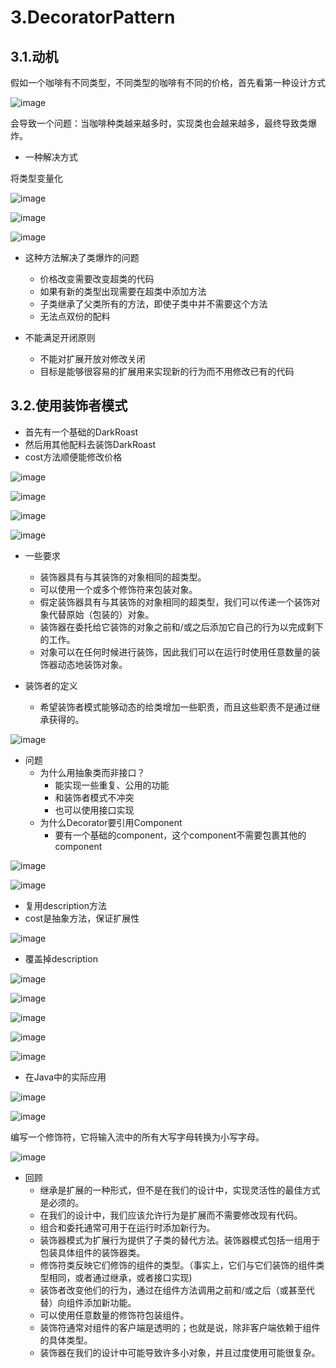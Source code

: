 # 3.DecoratorPattern

## 3.1.动机

假如一个咖啡有不同类型，不同类型的咖啡有不同的价格，首先看第一种设计方式

![image](http://clsaa-big-data-notes-1252032169.cossh.myqcloud.com/2018-12-18-011104.png)

会导致一个问题：当咖啡种类越来越多时，实现类也会越来越多，最终导致类爆炸。

* 一种解决方式

将类型变量化

![image](http://clsaa-big-data-notes-1252032169.cossh.myqcloud.com/2018-12-18-011304.png)

![image](http://clsaa-big-data-notes-1252032169.cossh.myqcloud.com/2018-12-18-011344.png)

![image](http://clsaa-big-data-notes-1252032169.cossh.myqcloud.com/2018-12-18-011511.png)

* 这种方法解决了类爆炸的问题
  * 价格改变需要改变超类的代码
  * 如果有新的类型出现需要在超类中添加方法
  * 子类继承了父类所有的方法，即使子类中并不需要这个方法
  * 无法点双份的配料

* 不能满足开闭原则
  * 不能对扩展开放对修改关闭
  * 目标是能够很容易的扩展用来实现新的行为而不用修改已有的代码

## 3.2.使用装饰者模式

* 首先有一个基础的DarkRoast
* 然后用其他配料去装饰DarkRoast
* cost方法顺便能修改价格

![image](http://clsaa-big-data-notes-1252032169.cossh.myqcloud.com/2018-12-18-013702.png)

![image](http://clsaa-big-data-notes-1252032169.cossh.myqcloud.com/2018-12-18-013723.png)

![image](http://clsaa-big-data-notes-1252032169.cossh.myqcloud.com/2018-12-18-013749.png)

![image](http://clsaa-big-data-notes-1252032169.cossh.myqcloud.com/2018-12-18-013814.png)

* 一些要求
  * 装饰器具有与其装饰的对象相同的超类型。
  * 可以使用一个或多个修饰符来包装对象。
  * 假定装饰器具有与其装饰的对象相同的超类型，我们可以传递一个装饰对象代替原始（包装的）对象。
  * 装饰器在委托给它装饰的对象之前和/或之后添加它自己的行为以完成剩下的工作。
  * 对象可以在任何时候进行装饰，因此我们可以在运行时使用任意数量的装饰器动态地装饰对象。

* 装饰者的定义
  * 希望装饰者模式能够动态的给类增加一些职责，而且这些职责不是通过继承获得的。

![image](http://clsaa-big-data-notes-1252032169.cossh.myqcloud.com/2018-12-18-014638.png)

* 问题
  * 为什么用抽象类而非接口？
    * 能实现一些重复、公用的功能
    * 和装饰者模式不冲突
    * 也可以使用接口实现
  * 为什么Decorator要引用Component
    * 要有一个基础的component，这个component不需要包裹其他的component

![image](http://clsaa-big-data-notes-1252032169.cossh.myqcloud.com/2018-12-18-020900.png)

![image](http://clsaa-big-data-notes-1252032169.cossh.myqcloud.com/2018-12-18-021013.png)

* 复用description方法
* cost是抽象方法，保证扩展性

![image](http://clsaa-big-data-notes-1252032169.cossh.myqcloud.com/2018-12-18-021133.png)

* 覆盖掉description

![image](http://clsaa-big-data-notes-1252032169.cossh.myqcloud.com/2018-12-18-021232.png)

![image](http://clsaa-big-data-notes-1252032169.cossh.myqcloud.com/2018-12-18-021318.png)

![image](http://clsaa-big-data-notes-1252032169.cossh.myqcloud.com/2018-12-18-021824.png)

![image](http://clsaa-big-data-notes-1252032169.cossh.myqcloud.com/2018-12-18-022016.png)

![image](http://clsaa-big-data-notes-1252032169.cossh.myqcloud.com/2018-12-18-022232.png)

* 在Java中的实际应用

![image](http://clsaa-big-data-notes-1252032169.cossh.myqcloud.com/2018-12-18-023154.png)

![image](http://clsaa-big-data-notes-1252032169.cossh.myqcloud.com/2018-12-18-023225.png)

编写一个修饰符，它将输入流中的所有大写字母转换为小写字母。

![image](http://clsaa-big-data-notes-1252032169.cossh.myqcloud.com/2018-12-18-023332.png)

* 回顾
  * 继承是扩展的一种形式，但不是在我们的设计中，实现灵活性的最佳方式是必须的。
  * 在我们的设计中，我们应该允许行为是扩展而不需要修改现有代码。
  * 组合和委托通常可用于在运行时添加新行为。
  * 装饰器模式为扩展行为提供了子类的替代方法。装饰器模式包括一组用于包装具体组件的装饰器类。
  * 修饰符类反映它们修饰的组件的类型。（事实上，它们与它们装饰的组件类型相同，或者通过继承，或者接口实现)
  * 装饰者改变他们的行为，通过在组件方法调用之前和/或之后（或甚至代替）向组件添加新功能。
  * 可以使用任意数量的修饰符包装组件。
  * 装饰符通常对组件的客户端是透明的；也就是说，除非客户端依赖于组件的具体类型。
  * 装饰器在我们的设计中可能导致许多小对象，并且过度使用可能很复杂。